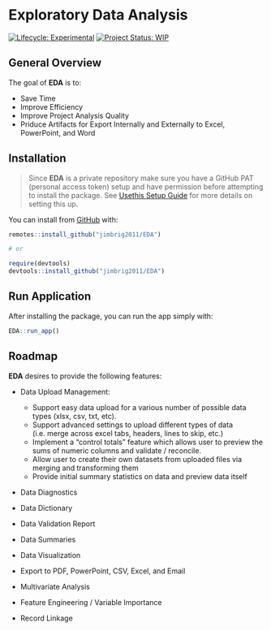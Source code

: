 
<!-- README.md is generated from README.Rmd. Please edit that file -->

# Exploratory Data Analysis

<!-- badges: start -->

[![Lifecycle:
Experimental](https://img.shields.io/badge/lifecycle-experimental-orange.svg)](https://www.tidyverse.org/lifecycle/#experimental)
[![Project Status:
WIP](https://www.repostatus.org/badges/latest/wip.svg)](http://www.repostatus.org/#wip)
<!-- badges: end -->

## General Overview

The goal of **EDA** is to:

  - Save Time
  - Improve Efficiency
  - Improve Project Analysis Quality
  - Priduce Artifacts for Export Internally and Externally to Excel,
    PowerPoint, and Word

## Installation

> Since **EDA** is a private repository make sure you have a GitHub
> PAT (personal access token) setup and have permission before
> attempting to install the package. See [Usethis Setup
> Guide](https://usethis.r-lib.org/articles/articles/usethis-setup.html#get-and-store-a-github-personal-access-token)
> for more details on setting this up.

You can install from [GitHub](https://github.com/) with:

``` r
remotes::install_github("jimbrig2011/EDA")

# or

require(devtools)
devtools::install_github("jimbrig2011/EDA")
```

## Run Application

After installing the package, you can run the app simply with:

``` r
EDA::run_app()
```

## Roadmap

**EDA** desires to provide the following features:

  - Data Upload Management:
    
      - Support easy data upload for a various number of possible data
        types (xlsx, csv, txt, etc).
      - Support advanced settings to upload different types of data
        (i.e. merge across excel tabs, headers, lines to skip, etc.)
      - Implement a “control totals” feature which allows user to
        preview the sums of numeric columns and validate / reconcile.
      - Allow user to create their own datasets from uploaded files via
        merging and transforming them
      - Provide initial summary statistics on data and preview data
        itself

  - Data Diagnostics

  - Data Dictionary

  - Data Validation Report

  - Data Summaries

  - Data Visualization

  - Export to PDF, PowerPoint, CSV, Excel, and Email

  - Multivariate Analysis

  - Feature Engineering / Variable Importance

  - Record Linkage
